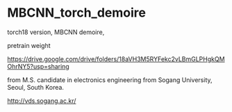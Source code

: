 # MBCNN_torch_demoire
torch18 version, MBCNN demoire, 

pretrain weight


https://drive.google.com/drive/folders/18aVH3M5RYFekc2vLBmGLPHgkQMOhrNY5?usp=sharing
 
from
M.S. candidate in electronics engineering from Sogang University, Seoul, South Korea.

http://vds.sogang.ac.kr/
